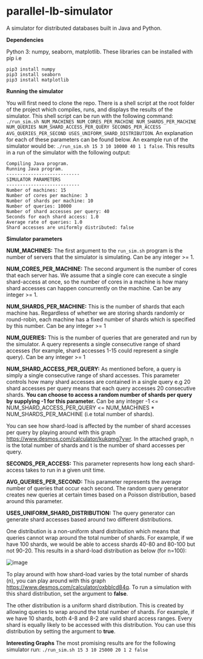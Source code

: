 # parallel-lb-simulator
A simulator for distributed databases built in Java and Python. 

**Dependencies**

Python 3: numpy, seaborn, matplotlib.
These libraries can be installed with pip i.e 
```
pip3 install numpy
pip3 install seaborn
pip3 install matplotlib
```

**Running the simulator**

You will first need to clone the repo. There is a shell script at the root folder of the project which compiles, runs, and displays the results of the simulator. This shell script can be run with the following command:
```./run_sim.sh NUM_MACHINES NUM_CORES_PER_MACHINE NUM_SHARDS_PER_MACHINE NUM_QUERIES NUM_SHARD_ACCESS_PER_QUERY SECONDS_PER_ACCESS AVG_QUERIES_PER_SECOND USES_UNIFORM_SHARD_DISTRIBUTION```. An explanation for each of these parameters can be found below. An example run of the simulator would be:
```./run_sim.sh 15 3 10 10000 40 1 1 false```. This results in a run of the simulator with the following output:
```
Compiling Java program.
Running Java program.
---------------------------
SIMULATOR PARAMETERS
---------------------------
Number of machines: 15
Number of cores per machine: 3
Number of shards per machine: 10
Number of queries: 10000
Number of shard accesses per query: 40
Seconds for each shard access: 1.0
Average rate of queries: 1.0
Shard accesses are uniformly distributed: false
```


**Simulator parameters**

**NUM_MACHINES:**
The first argument to the `run_sim.sh` program is the number of servers that the simulator is simulating. Can be any integer >= 1.

**NUM_CORES_PER_MACHINE:**
The second argument is the number of cores that each server has. We assume that a single core can execute a single shard-access at once, so the number of cores in a machine is how many shard accesses can happen concurrently on the machine. Can be any integer >= 1.

**NUM_SHARDS_PER_MACHINE:**
This is the number of shards that each machine has. Regardless of whether we are storing shards randomly or round-robin, each machine has a fixed number of shards which is specified by this number. Can be any integer >= 1

**NUM_QUERIES:**
This is the number of queries that are generated and run by the simulator. A query represents a single consecutive range of shard accesses (for example, shard accesses 1-15 could represent a single query). Can be any integer >= 1

**NUM_SHARD_ACCESS_PER_QUERY:**
As mentioned before, a query is simply a single consecutive range of shard accesses. This parameter controls how many shard accesses are contained in a single query e.g 20 shard accesses per query means that each query accesses 20 consecutive shards. **You can choose to access a random number of shards per query by supplying -1 for this parameter.** Can be any integer -1 <= NUM_SHARD_ACCESS_PER_QUERY <= NUM_MACHINES * NUM_SHARDS_PER_MACHINE (i.e total number of shards).

You can see how shard-load is affected by the number of shard accesses per query by playing around with this graph https://www.desmos.com/calculator/kukqmg7ywr. In the attached graph, n is the total number of shards and t is the number of shard accesses per query.

**SECONDS_PER_ACCESS:**
This parameter represents how long each shard-access takes to run in a given unit time.

**AVG_QUERIES_PER_SECOND:**
This parameter represents the average number of queries that occur each second. The random query generator creates new queries at certain times based on a Poisson distribution, based around this parameter.

**USES_UNIFORM_SHARD_DISTRIBUTION:**
The query generator can generate shard accesses based around two different distributions. 

One distribution is a non-uniform shard distribution which means that queries cannot wrap around the total number of shards. For example, if we have 100 shards, we would be able to access shards 40-80 and 80-100 but not 90-20. This results in a shard-load distribution as below (for n=100):

![image](https://user-images.githubusercontent.com/7289955/123534648-65d78a00-d6d3-11eb-954b-4a0c074e8064.png)

To play around with how shard-load varies by the total number of shards (n), you can play around with this graph https://www.desmos.com/calculator/oxbblcd84q. To run a simulation with this shard distribution, set the argument to **false**.

The other distribution is a uniform shard distribution. This is created by allowing queries to wrap around the total number of shards. For example, if we have 10 shards, both 4-8 and 8-2 are valid shard access ranges. Every shard is equally likely to be accessed with this distribution. You can use this distribution by setting the argument to **true**.


**Interesting Graphs**
The most promising results are for the following simulator run: ```./run_sim.sh 15 3 10 25000 20 1 2 false```

